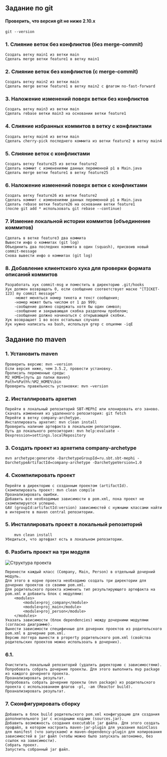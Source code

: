 ﻿## Задание по git 

#### Проверить, что версия git не ниже 2.10.x
```
git --version
```

### 1. Слияние веток без конфликтов (без merge-commit)
```
Создать ветку main1 из ветки main
Сделать merge ветки feature1 в ветку main1
```

### 2. Слияние веток без конфликтов (с merge-commit)
```
Создать ветку main2 из ветки main
Сделать merge ветки feature1 в ветку main2 с флагом no-fast-forward
```

### 3. Наложение изменений поверх ветки без конфликтов
```
Создать ветку main3 из ветки main
Сделать rebase ветки main3 на основании ветки feature1
```

### 4. Слияние избранных коммитов в ветку c конфликтами
```
Создать ветку main4 из ветки main
Сделать cherry-pick последнего коммита из ветки feature2 в ветку main4
```

### 5. Слияние веток с конфликтами
```
Создать ветку feature25 из ветки feature2
Сделать коммит с изменениями данных переменной p1 в Main.java
Сделать merge ветки feature1 в ветку feature25
```

### 6. Наложение изменений поверх ветки с конфликтами
```
Создать ветку feature26 из ветки feature2
Сделать коммит с изменениями данных переменной p1 в Main.java
Сделать rebase ветки feature26 на основании ветки feature1
(после git add * использовать git rebase --continue)
```

### 7. Измение локальной истории коммитов (объединение коммитов)
```Cоздать ветку feature3
Cделать в ветке feature3 два коммита
Вывести инфо о коммитах (git log)
Объединить два последних коммита в один (squash), присвоив новый commit-message 
Снова вывести инфо о коммитах (git log)
```

### 8. Добавление клиентского хука для проверки формата описаний коммитов
```
Разработать хук commit-msg и поместить в директорию .git/hooks
Хук должен возвращать 0, если сообщение соответствует маске "[TICKET-123] my commit message" 
	-может меняться номер тикета и текст сообщения; 
	-номер может быть числом от 1 до 999; 
	-сообщение должно содержать хотя бы один символ; 
	-сообщение и закрывающая скобка разделены пробелом;
	-сообщение должно начинаться с открывающей скобки.
Хук возвращает 1 во всех остальных случаях
Хук нужно написать на bash, используя grep с опциями -iqE
```

## Задание по maven

### 1. Установить maven 
```
Проверить версию: mvn —version
Если версия ниже, чем 3.5.2, провести установку. 
Прописать переменные среды: 
M2_HOME={путь до папки maven}
Path=%Path%:%M2_HOME%\bin
Проверить правильность установки: mvn —version
```

### 2. Инсталлировать архетип
```
Перейти в локальный репозиторий SBT-MEPhI или клонировать его заново.
Скачать изменения из удаленного репозитория: git fetch
Перейти в ветку company-archetype. 
Инсталлировать архетип: mvn clean install
Проверить наличие артефакта в локальном репозитории.
Путь до локального репозитория: mvn help:evaluate -Dexpression=settings.localRepository
```

### 3. Создать проект из архетипа company-archetype
``` mvn archetype:generate -DarchetypeGroupId=ru.sbt.sbt-mephi -DarchetypeArtifactId=company-archetype -DarchetypeVersion=1.0 ```

### 4. Скомпилировать проект
```
Перейти в директорию с созданным проектом (artifactId).
Скомпилировать проект: mvn clean compile
Проанализировать ошибки.
Добавить все необходимые зависимости в pom.xml, пока проект не скомпилируется успешно.
GAV (groupId:artifactId:version) зависимостей с нужными классами найти в интернете в maven central репозитории.
```

### 5. Инсталлировать проект в локальный репозиторий
``` 
	mvn clean install
Убедиться, что артефакт есть в локальном репозитории. 
```

### 6. Разбить проект на три модуля
![Структура проекта](/first_one.jpg)
``` 
Перенести каждый класс (Company, Main, Person) в отдельный дочерний модуль.
Для этого в корне проекта необходимо создать три директории для дочерних проектов со своими pom.xml.
Для родительского проекта изменить тип результирующего артефакта на pom.xml и добавить блок с модулями:
    <modules>
        <module>proj_company</module>
        <module>proj_main</module>
        <module>proj_person</module>
    </modules>
Указать зависимости (блок dependencies) между дочерними модулями (согласно диаграмме).
Вынести зависимости специфичные для дочерних проектов из родительского pom.xml в дочерние pom.xml.
Версию логгера вынести в property родительского pom.xml (свойства родительских проектов можно использоать в дочерних).
```

### 6.1.
```
Очиститить локальный репозиторий (удалить директорию с зависимостями).
Попробовать собрать дочерние проекты. Для этого выполнить mvp package из каждого дочернего проекта.
Проанализировать результат.
Попробовать собрать дочерние проекты (mvn package) из родительского проекта с использованием флагов -pl, -am (Reactor build).
Проанализировать результат.
```

### 7. Сконфигурировать сборку
```
Добавить в блок build родительского pom.xml конфигурацию для создания дополнительного jar с исходными кодами (sources.jar). 
Добавить возможность создания executable jar файла. Для этого создать профайл, в котором настроить maven-jar-plugin для указания mainClass для manifest (что запускаем) и maven-dependency-plugin для копирования зависимостей в jar файл (чтобы можно было запускать автономно, без ссылок на зависимости). 
Собрать проект.
Запустить собранный jar файл.
```

